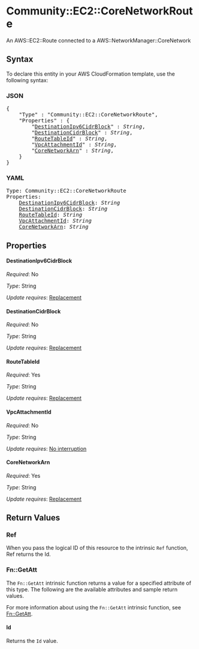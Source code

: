 # Community::EC2::CoreNetworkRoute

An AWS::EC2::Route connected to a AWS::NetworkManager::CoreNetwork

## Syntax

To declare this entity in your AWS CloudFormation template, use the following syntax:

### JSON

<pre>
{
    "Type" : "Community::EC2::CoreNetworkRoute",
    "Properties" : {
        "<a href="#destinationipv6cidrblock" title="DestinationIpv6CidrBlock">DestinationIpv6CidrBlock</a>" : <i>String</i>,
        "<a href="#destinationcidrblock" title="DestinationCidrBlock">DestinationCidrBlock</a>" : <i>String</i>,
        "<a href="#routetableid" title="RouteTableId">RouteTableId</a>" : <i>String</i>,
        "<a href="#vpcattachmentid" title="VpcAttachmentId">VpcAttachmentId</a>" : <i>String</i>,
        "<a href="#corenetworkarn" title="CoreNetworkArn">CoreNetworkArn</a>" : <i>String</i>,
    }
}
</pre>

### YAML

<pre>
Type: Community::EC2::CoreNetworkRoute
Properties:
    <a href="#destinationipv6cidrblock" title="DestinationIpv6CidrBlock">DestinationIpv6CidrBlock</a>: <i>String</i>
    <a href="#destinationcidrblock" title="DestinationCidrBlock">DestinationCidrBlock</a>: <i>String</i>
    <a href="#routetableid" title="RouteTableId">RouteTableId</a>: <i>String</i>
    <a href="#vpcattachmentid" title="VpcAttachmentId">VpcAttachmentId</a>: <i>String</i>
    <a href="#corenetworkarn" title="CoreNetworkArn">CoreNetworkArn</a>: <i>String</i>
</pre>

## Properties

#### DestinationIpv6CidrBlock

_Required_: No

_Type_: String

_Update requires_: [Replacement](https://docs.aws.amazon.com/AWSCloudFormation/latest/UserGuide/using-cfn-updating-stacks-update-behaviors.html#update-replacement)

#### DestinationCidrBlock

_Required_: No

_Type_: String

_Update requires_: [Replacement](https://docs.aws.amazon.com/AWSCloudFormation/latest/UserGuide/using-cfn-updating-stacks-update-behaviors.html#update-replacement)

#### RouteTableId

_Required_: Yes

_Type_: String

_Update requires_: [Replacement](https://docs.aws.amazon.com/AWSCloudFormation/latest/UserGuide/using-cfn-updating-stacks-update-behaviors.html#update-replacement)

#### VpcAttachmentId

_Required_: No

_Type_: String

_Update requires_: [No interruption](https://docs.aws.amazon.com/AWSCloudFormation/latest/UserGuide/using-cfn-updating-stacks-update-behaviors.html#update-no-interrupt)

#### CoreNetworkArn

_Required_: Yes

_Type_: String

_Update requires_: [Replacement](https://docs.aws.amazon.com/AWSCloudFormation/latest/UserGuide/using-cfn-updating-stacks-update-behaviors.html#update-replacement)

## Return Values

### Ref

When you pass the logical ID of this resource to the intrinsic `Ref` function, Ref returns the Id.

### Fn::GetAtt

The `Fn::GetAtt` intrinsic function returns a value for a specified attribute of this type. The following are the available attributes and sample return values.

For more information about using the `Fn::GetAtt` intrinsic function, see [Fn::GetAtt](https://docs.aws.amazon.com/AWSCloudFormation/latest/UserGuide/intrinsic-function-reference-getatt.html).

#### Id

Returns the <code>Id</code> value.

